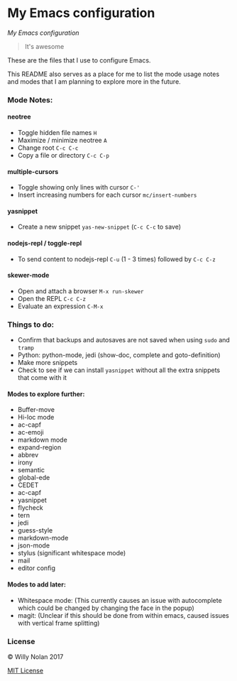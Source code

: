 # My Emacs configuration
*My Emacs configuration*

> It's awesome

These are the files that I use to configure Emacs. 

This README also serves as a place for me to list the mode usage notes and modes that I am planning to explore more in the future.

### Mode Notes:
#### neotree
  - Toggle hidden file names `H` 
  - Maximize / minimize neotree `A` 
  - Change root `C-c C-c` 
  - Copy a file or directory `C-c C-p`

#### multiple-cursors
  - Toggle showing only lines with cursor `C-'`
  - Insert increasing numbers for each cursor `mc/insert-numbers`

#### yasnippet
  - Create a new snippet `yas-new-snippet` (`C-c C-c` to save)

#### nodejs-repl / toggle-repl
  - To send content to nodejs-repl `C-u` (1 - 3 times) followed by `C-c C-z`

#### skewer-mode
  - Open and attach a browser `M-x run-skewer`
  - Open the REPL `C-c C-z` 
  - Evaluate an expression `C-M-x`

### Things to do:
 - Confirm that backups and autosaves are not saved when using `sudo` and `tramp`
 - Python: python-mode, jedi (show-doc, complete and goto-definition)
 - Make more snippets
 - Check to see if we can install `yasnippet` without all the extra snippets that come with it

#### Modes to explore further:
- Buffer-move
- Hi-loc mode
- ac-capf
- ac-emoji
- markdown mode
- expand-region
- abbrev
- irony
- semantic
- global-ede
- CEDET
- ac-capf
- yasnippet
- flycheck
- tern
- jedi
- guess-style
- markdown-mode
- json-mode
- stylus (significant whitespace mode)
- mail
- editor config

#### Modes to add later:
- Whitespace mode:
    (This currently causes an issue with autocomplete which could be changed by changing the face in the popup)
- magit:
  (Unclear if this should be done from within emacs, caused issues with vertical frame splitting)

### License
:copyright: Willy Nolan 2017

[MIT License](http://en.wikipedia.org/wiki/MIT_License)

